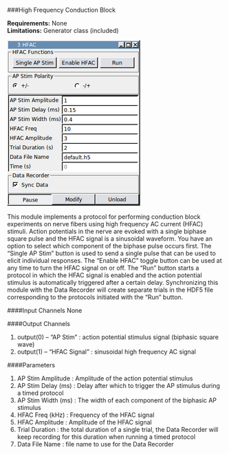 ###High Frequency Conduction Block

**Requirements:** None  
**Limitations:** Generator class (included)  

![EDIT THIS LINK](HFAC.png)

This module implements a protocol for performing conduction block experiments on nerve fibers using high frequency AC current (HFAC) stimuli. Action potentials in the nerve are evoked with a single biphase square pulse and the HFAC signal is a sinusoidal waveform. You have an option to select which component of the biphase pulse occurs first. The “Single AP Stim” button is used to send a single pulse that can be used to elicit individual responses. The “Enable HFAC” toggle button can be used at any time to turn the HFAC signal on or off. The “Run” button starts a protocol in which the HFAC signal is enabled and the action potential stimulus is automatically triggered after a certain delay. Synchronizing this module with the Data Recorder will create separate trials in the HDF5 file corresponding to the protocols initiated with the “Run” button.

####Input Channels
None

####Output Channels
1. output(0) – “AP Stim” : action potential stimulus signal (biphasic square wave)
2. output(1) – “HFAC Signal” : sinusoidal high frequency AC signal 

####Parameters
1. AP Stim Amplitude : Amplitude of the action potential stimulus
2. AP Stim Delay (ms) : Delay after which to trigger the AP stimulus during a timed protocol
3. AP Stim Width (ms) : The width of each component of the biphasic AP stimulus
4. HFAC Freq (kHz) : Frequency of the HFAC signal
5. HFAC Amplitude : Amplitude of the HFAC signal
6. Trial Duration : the total duration of a single trial, the Data Recorder will keep recording for this duration when running a timed protocol
7. Data File Name : file name to use for the Data Recorder 
